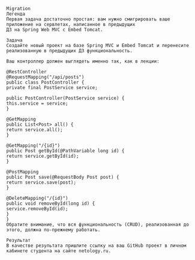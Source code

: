     Migration
    Легенда
    Первая задача достаточно простая: вам нужно смигрировать ваше приложение на сервлетах, написанное в предыдущих
    ДЗ на Spring Web MVC с Embed Tomcat.

    Задача
    Создайте новый проект на базе Spring MVC и Embed Tomcat и перенесите реализованную в предыдущих ДЗ функциональность.

    Ваш контроллер должен выглядеть именно так, как в лекции:

    @RestController
    @RequestMapping("/api/posts")
    public class PostController {
    private final PostService service;

    public PostController(PostService service) {
    this.service = service;
    }

    @GetMapping
    public List<Post> all() {
    return service.all();
    }

    @GetMapping("/{id}")
    public Post getById(@PathVariable long id) {
    return service.getById(id);
    }

    @PostMapping
    public Post save(@RequestBody Post post) {
    return service.save(post);
    }

    @DeleteMapping("/{id}")
    public void removeById(long id) {
    service.removeById(id);
    }
    }
    Обратите внимание, что вся функциональность (CRUD), реализованная до этого, должна по-прежнему работать.

    Результат
    В качестве результата пришлите ссылку на ваш GitHub проект в личном кабинете студента на сайте netology.ru.